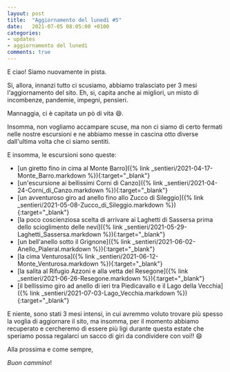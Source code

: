 ```yaml
---
layout: post
title:  "Aggiornamento del lunedì #5"
date:   2021-07-05 08:05:00 +0100
categories: 
- updates
- aggiornamento del lunedì
comments: true
---
```

E ciao! Siamo nuovamente in pista.

Si, allora, innanzi tutto ci scusiamo, abbiamo tralasciato per 3 mesi l'aggiornamento del sito.
Eh, si, capita anche ai migliori, un misto di incombenze, pandemie, impegni, pensieri. 

Mannaggia, ci è capitata un pò di vita :smile:.

Insomma, non vogliamo accampare scuse, ma non ci siamo di certo fermati nelle nostre escursioni e ne abbiamo messe in cascina 
otto diverse dall'ultima volta che ci siamo sentiti. 

E insomma, le escursioni sono queste:
- [un giretto fino in cima al Monte Barro]({% link _sentieri/2021-04-17-Monte_Barro.markdown %}){:target="_blank"}
- [un'escursione ai bellissimi Corni di Canzo]({% link _sentieri/2021-04-24-Corni_di_Canzo.markdown %}){:target="_blank"}
- [un avventuroso giro ad anello fino allo Zucco di Sileggio]({% link _sentieri/2021-05-08-Zucco_di_Sileggio.markdown %}){:target="_blank"}
- [la poco coscienziosa scelta di arrivare ai Laghetti di Sassersa prima dello scioglimento delle nevi]({% link _sentieri/2021-05-29-Laghetti_Sassersa.markdown %}){:target="_blank"}
- [un bell'anello sotto il Grignone]({% link _sentieri/2021-06-02-Anello_Pialeral.markdown %}){:target="_blank"}
- [la cima Venturosa]({% link _sentieri/2021-06-12-Monte_Venturosa.markdown %}){:target="_blank"}
- [la salita al Rifugio Azzoni e alla vetta del Resegone]({% link _sentieri/2021-06-26-Resegone.markdown %}){:target="_blank"}
- [il bellissimo giro ad anello di ieri tra Piedicavallo e il Lago della Vecchia]({% link _sentieri/2021-07-03-Lago_Vecchia.markdown %}){:target="_blank"}

E niente, sono stati 3 mesi intensi, in cui avremmo voluto trovare più spesso la voglia di aggiornare il sito, ma insomma, 
per il momento abbiamo recuperato e cercheremo di essere più ligi durante questa estate che speriamo possa regalarci un sacco di 
giri da condividere con voi!! :smile:

Alla prossima e come sempre,

_Buon cammino_!